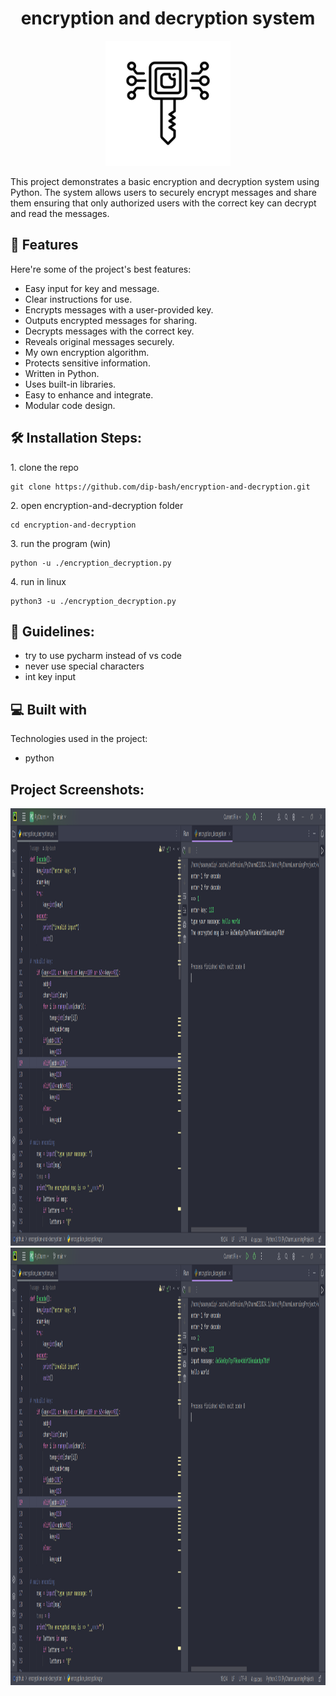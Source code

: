 <h1 align="center" id="title">encryption and decryption system</h1>

<p align="center"><img src="img/encryption-line-icon-icon-for-your-website-mobile-presentation-and-logo-design-vector.jpg" alt="project-image" width="200" height="200/"></p>

<p id="description">This project demonstrates a basic encryption and decryption system using Python. The system allows users to securely encrypt messages and share them ensuring that only authorized users with the correct key can decrypt and read the messages.</p>

  
  
<h2>🧐 Features</h2>

Here're some of the project's best features:

*   Easy input for key and message.
*   Clear instructions for use.
*   Encrypts messages with a user-provided key.
*   Outputs encrypted messages for sharing.
*   Decrypts messages with the correct key.
*   Reveals original messages securely.
*   My own encryption algorithm.
*   Protects sensitive information.
*   Written in Python.
*   Uses built-in libraries.
*   Easy to enhance and integrate.
*   Modular code design.

<h2>🛠️ Installation Steps:</h2>

<p>1. clone the repo</p>

```
git clone https://github.com/dip-bash/encryption-and-decryption.git
```

<p>2. open encryption-and-decryption folder</p>

```
cd encryption-and-decryption
```

<p>3. run the program (win)</p>

```
python -u ./encryption_decryption.py
```

<p>4. run in linux</p>

```
python3 -u ./encryption_decryption.py
```

<h2>🍰 Guidelines:</h2>

* try to use pycharm instead of vs code
* never use special characters
* int key input

  
  
<h2>💻 Built with</h2>

Technologies used in the project:

*   python

<h2>Project Screenshots:</h2>

<img src="img/Screenshot from 2024-05-22 11-22-59.png" alt="project-screenshot" width="1920" height="700/">

<img src="img/Screenshot from 2024-05-22 11-24-00.png" alt="project-screenshot" width="1920" height="700/">
